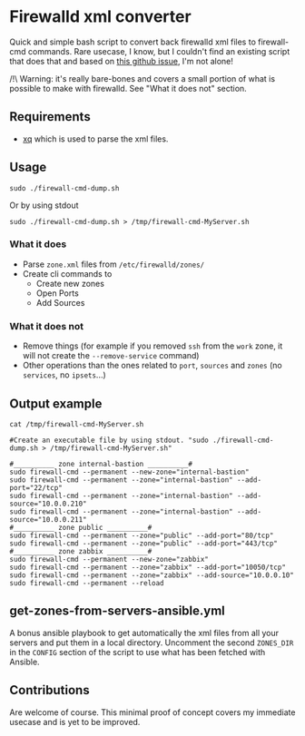 # Firewalld xml converter

Quick and simple bash script to convert back firewalld xml files to firewall-cmd commands.
Rare usecase, I know, but I couldn't find an existing script that does that and based on [this github issue](https://github.com/firewalld/firewalld/issues/283), I'm not alone!

/!\ Warning: it's really bare-bones and covers a small portion of what is possible to make with firewalld. See "What it does not" section.

## Requirements
- [xq](https://github.com/sibprogrammer/xq) which is used to parse the xml files.

## Usage
```
sudo ./firewall-cmd-dump.sh
```
Or by using stdout

```
sudo ./firewall-cmd-dump.sh > /tmp/firewall-cmd-MyServer.sh
```
### What it does
- Parse `zone.xml` files from `/etc/firewalld/zones/`
- Create cli commands to
  - Create new zones
  - Open Ports
  - Add Sources
### What it does not
- Remove things (for example if you removed `ssh` from the `work` zone, it will not create the `--remove-service` command)
- Other operations than the ones related to `port`, `sources` and `zones` (no `services`, no `ipsets`...)

## Output example
`cat /tmp/firewall-cmd-MyServer.sh`
```
#Create an executable file by using stdout. "sudo ./firewall-cmd-dump.sh > /tmp/firewall-cmd-MyServer.sh"

#__________ zone internal-bastion __________#
sudo firewall-cmd --permanent --new-zone="internal-bastion"
sudo firewall-cmd --permanent --zone="internal-bastion" --add-port="22/tcp"
sudo firewall-cmd --permanent --zone="internal-bastion" --add-source="10.0.0.210"
sudo firewall-cmd --permanent --zone="internal-bastion" --add-source="10.0.0.211"
#__________ zone public __________#
sudo firewall-cmd --permanent --zone="public" --add-port="80/tcp"
sudo firewall-cmd --permanent --zone="public" --add-port="443/tcp"
#__________ zone zabbix __________#
sudo firewall-cmd --permanent --new-zone="zabbix"
sudo firewall-cmd --permanent --zone="zabbix" --add-port="10050/tcp"
sudo firewall-cmd --permanent --zone="zabbix" --add-source="10.0.0.10"
sudo firewall-cmd --permanent --reload
```

## get-zones-from-servers-ansible.yml

A bonus ansible playbook to get automatically the xml files from all your servers and put them in a local directory.
Uncomment the second `ZONES_DIR` in the `CONFIG` section of the script to use what has been fetched with Ansible.

## Contributions
Are welcome of course. This minimal proof of concept covers my immediate usecase and is yet to be improved.

